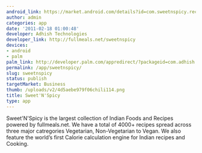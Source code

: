 ```yaml
---
android_link: https://market.android.com/details?id=com.sweetnspicy.recipes
author: admin
categories: app
date: '2011-02-18 01:00:48'
developer: Adhish Technologies
developer_link: http://fullmeals.net/sweetnspicy
devices: 
- android
- palm
palm_link: http://developer.palm.com/appredirect/?packageid=com.adhish.sweetnspicy
permalink: /app/sweetnspicy/
slug: sweetnspicy
status: publish
targetMarket: Business
thumb: /uploads/v2/4d5aebe979f06chili114.png
title: Sweet'N'Spicy
type: app
---
```


Sweet'N'Spicy is the largest collection of Indian Foods and Recipes powered by fullmeals.net. We have a total of 4000+ recipes spread across three major catregories Vegetarian, Non-Vegetarian to Vegan. We also feature the world’s first Calorie calculation engine for Indian recipes and Cooking.